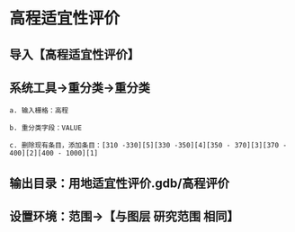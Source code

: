 # 高程适宜性评价

## 导入【高程适宜性评价】

## 系统工具→重分类→重分类
    a. 输入栅格：高程

    b. 重分类字段：VALUE

    c. 删除现有条目，添加条目：[310 -330][5][330 -350][4][350 - 370][3][370 - 400][2][400 - 1000][1]

## 输出目录：用地适宜性评价.gdb/高程评价

## 设置环境：范围→【与图层 研究范围 相同】